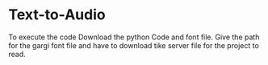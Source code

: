 # Text-to-Audio

To execute the code Download the python Code and font file.
Give the path for the gargi font file and have to download tike server file for the project to read.
